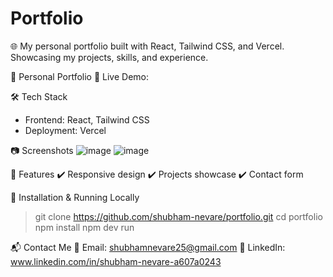 # Portfolio
🌐 My personal portfolio built with React, Tailwind CSS, and Vercel. Showcasing my projects, skills, and experience.

📌 Personal Portfolio
🌟 Live Demo: 

🛠️ Tech Stack
  * Frontend: React, Tailwind CSS
  * Deployment: Vercel
    
📷 Screenshots
![image](https://github.com/user-attachments/assets/bf789363-9a38-48d7-86a9-d25db5900589)
![image](https://github.com/user-attachments/assets/43a857a7-ca8f-4aa9-9ed3-8fccbd7343a4)

📄 Features
✔️ Responsive design
✔️ Projects showcase
✔️ Contact form

🚀 Installation & Running Locally
> git clone https://github.com/shubham-nevare/portfolio.git
> cd portfolio
> npm install
> npm dev run


📬 Contact Me
📧 Email: shubhamnevare25@gmail.com
🔗 LinkedIn: www.linkedin.com/in/shubham-nevare-a607a0243
